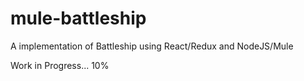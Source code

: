# mule-battleship

A implementation of Battleship using React/Redux and NodeJS/Mule

Work in Progress... 10%
